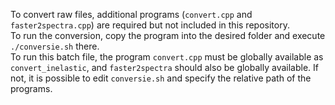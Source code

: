 To convert raw files, additional programs (`convert.cpp` and `faster2spectra.cpp`) are required but not included in this repository.  
To run the conversion, copy the program into the desired folder and execute `./conversie.sh` there.  
To run this batch file, the program `convert.cpp` must be globally available as `convert_inelastic`, and `faster2spectra` should also be globally available. If not, it is possible to edit `conversie.sh` and specify the relative path of the programs.
